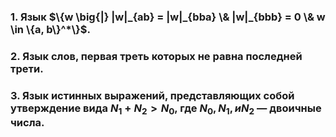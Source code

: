 ### 1. Язык $\{w \big{|} |w|_{ab} = |w|_{bba} \& |w|_{bbb} = 0 \& w \in \{a, b\}^*\}$.
### 2. ﻿﻿﻿Язык слов, первая треть которых не равна последней трети.
### 3. ﻿﻿﻿Язык истинных выражений, представляющих собой утверждение вида $N_1 + N_2 > N_0$, где $N_0, N_1, и N_2$ — двоичные числа.